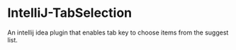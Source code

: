 IntelliJ-TabSelection
=====================

An intellij idea plugin that enables tab key to choose items from the suggest list.
